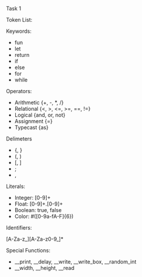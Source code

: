Task 1

Token List:

Keywords:

- fun
- let
- return
- if
- else
- for
- while

Operators:

- Arithmetic {+, -, \*, /}
- Relational {<, >, <=, >=, ==, !=}
- Logical {and, or, not}
- Assignment {=}
- Typecast {as}

Delimeters

- {, }
- (, )
- [, ]
- ;
- ,

Literals:

- Integer: [0-9]+
- Float: [0-9]+\.[0-9]+
- Boolean: true, false
- Color: #([0-9a-fA-F]{6})

Identifiers:

[A-Za-z\_][A-Za-z0-9_]\*

Special Functions:

- \_\_print, \_\_delay, \_\_write, \_\_write_box, \_\_random_int
- \_\_width, \_\_height, \_\_read
